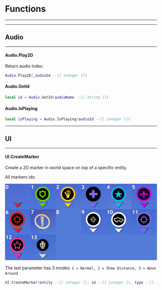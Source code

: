 # Functions

---

---
## Audio
---

#### Audio.Play2D
Return audio index.

```lua
Audio.Play2D(_audioId --[[ integer ]])
```

#### Audio.GetId

```lua
local id = Audio.GetId(audioName --[[ string ]])
```

#### Audio.IsPlaying

```lua
local isPlaying = Audio.IsPlaying(audioId --[[ integer ]])
```

---

## UI

---

#### UI.CreateMarker
Create a 2D marker in world space on top of a specific entity.

All markers ids:

![Mg5Ej6d](https://raw.githubusercontent.com/K3rhos/SR3MP-Docs/main/docs/images/Mg5Ej6d.jpg)

The last parameter has 3 modes: ```1 = Normal, 2 = Show Distance, 3 = Wave Around```

```lua
UI.CreateMarker(entity --[[ integer ]], id --[[ integer ]], type --[[ integer ]])
```
